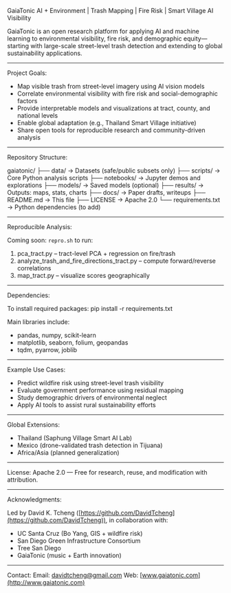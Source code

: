 GaiaTonic
AI + Environment | Trash Mapping | Fire Risk | Smart Village AI Visibility

GaiaTonic is an open research platform for applying AI and machine learning to environmental visibility, fire risk, and demographic equity—starting with large-scale street-level trash detection and extending to global sustainability applications.

---

Project Goals:

* Map visible trash from street-level imagery using AI vision models
* Correlate environmental visibility with fire risk and social-demographic factors
* Provide interpretable models and visualizations at tract, county, and national levels
* Enable global adaptation (e.g., Thailand Smart Village initiative)
* Share open tools for reproducible research and community-driven analysis

---

Repository Structure:

gaiatonic/
├── data/                  -> Datasets (safe/public subsets only)
├── scripts/               -> Core Python analysis scripts
├── notebooks/             -> Jupyter demos and explorations
├── models/                -> Saved models (optional)
├── results/               -> Outputs: maps, stats, charts
├── docs/                  -> Paper drafts, writeups
├── README.md              -> This file
├── LICENSE                -> Apache 2.0
└── requirements.txt       -> Python dependencies (to add)

---

Reproducible Analysis:

Coming soon: `repro.sh` to run:

1. pca\_tract.py – tract-level PCA + regression on fire/trash
2. analyze\_trash\_and\_fire\_directions\_tract.py – compute forward/reverse correlations
3. map\_tract.py – visualize scores geographically

---

Dependencies:

To install required packages:
pip install -r requirements.txt

Main libraries include:

* pandas, numpy, scikit-learn
* matplotlib, seaborn, folium, geopandas
* tqdm, pyarrow, joblib

---

Example Use Cases:

* Predict wildfire risk using street-level trash visibility
* Evaluate government performance using residual mapping
* Study demographic drivers of environmental neglect
* Apply AI tools to assist rural sustainability efforts

---

Global Extensions:

* Thailand (Saphung Village Smart AI Lab)
* Mexico (drone-validated trash detection in Tijuana)
* Africa/Asia (planned generalization)

---

License:
Apache 2.0 — Free for research, reuse, and modification with attribution.

---

Acknowledgments:

Led by David K. Tcheng ([https://github.com/DavidTcheng](https://github.com/DavidTcheng)), in collaboration with:

* UC Santa Cruz (Bo Yang, GIS + wildfire risk)
* San Diego Green Infrastructure Consortium
* Tree San Diego
* GaiaTonic (music + Earth innovation)

---

Contact:
Email: [davidtcheng@gmail.com](mailto:davidtcheng@gmail.com)
Web: [www.gaiatonic.com](http://www.gaiatonic.com)
